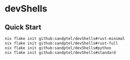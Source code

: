 # devShells

## Quick Start
```bash
nix flake init github:sandptel/devShells#rust-minimal
nix flake init github:sandptel/devShells#rust-full
nix flake init github:sandptel/devShells#python
nix flake init github:sandptel/devShells#standard
```